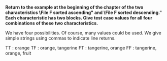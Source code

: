 **Return to the example at the beginning of the chapter of the two characteristics \File F
sorted ascending" and \File F sorted descending." Each characteristic has two blocks. Give
test case values for all four combinations of these two characteristics.**

We have four possibilities. Of course, many values could be used. We give simple strings
using commas to indicate line returns.

TT : orange
TF : orange, tangerine
FT : tangerine, orange
FF : tangerine, orange, fruit
